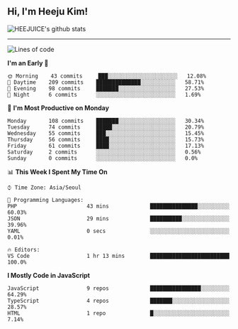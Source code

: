 ## Hi, I'm Heeju Kim!

![HEEJUICE's github stats](https://github-readme-stats.vercel.app/api?username=HEEJUICE&show_icons=true)

---
<!--START_SECTION:waka-->
![Lines of code](https://img.shields.io/badge/From%20Hello%20World%20I%27ve%20Written-19.6%20million%20lines%20of%20code-blue)

**I'm an Early 🐤** 

```text
🌞 Morning    43 commits     ███░░░░░░░░░░░░░░░░░░░░░░   12.08% 
🌆 Daytime    209 commits    ██████████████░░░░░░░░░░░   58.71% 
🌃 Evening    98 commits     ███████░░░░░░░░░░░░░░░░░░   27.53% 
🌙 Night      6 commits      ░░░░░░░░░░░░░░░░░░░░░░░░░   1.69%

```
📅 **I'm Most Productive on Monday** 

```text
Monday       108 commits    ███████░░░░░░░░░░░░░░░░░░   30.34% 
Tuesday      74 commits     █████░░░░░░░░░░░░░░░░░░░░   20.79% 
Wednesday    55 commits     ███░░░░░░░░░░░░░░░░░░░░░░   15.45% 
Thursday     56 commits     ████░░░░░░░░░░░░░░░░░░░░░   15.73% 
Friday       61 commits     ████░░░░░░░░░░░░░░░░░░░░░   17.13% 
Saturday     2 commits      ░░░░░░░░░░░░░░░░░░░░░░░░░   0.56% 
Sunday       0 commits      ░░░░░░░░░░░░░░░░░░░░░░░░░   0.0%

```


📊 **This Week I Spent My Time On** 

```text
⌚︎ Time Zone: Asia/Seoul

💬 Programming Languages: 
PHP                      43 mins             ███████████████░░░░░░░░░░   60.03% 
JSON                     29 mins             ██████████░░░░░░░░░░░░░░░   39.96% 
YAML                     0 secs              ░░░░░░░░░░░░░░░░░░░░░░░░░   0.01%

🔥 Editors: 
VS Code                  1 hr 13 mins        █████████████████████████   100.0%

```

**I Mostly Code in JavaScript** 

```text
JavaScript               9 repos             ████████████████░░░░░░░░░   64.29% 
TypeScript               4 repos             ███████░░░░░░░░░░░░░░░░░░   28.57% 
HTML                     1 repo              █░░░░░░░░░░░░░░░░░░░░░░░░   7.14%

```



<!--END_SECTION:waka-->
